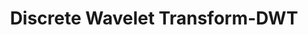 ---
types: "word"

title: "Discrete Wavelet Transform-DWT"

categories: ['']

tags: ['Discrete', 'Wavelet', 'Transform', 'DWT']

arabic: 'المويجات المنفصلة'

arexps: []

enwords: ['Discrete Wavelet Transform-DWT']

enexps: []

arlexicons: 'م'

enlexicons: 'D'

authors: ['Ruqayya Roshdy']

translators: ['']

citations: 'تطبيقات الذكاء الاصطناعي في خدمة اللغة العربية'

sources: 'مركز الملك عبدالله بن عبدالعزيز الدولي لخدمة اللغة العربية'

word: "true"

slug: ""
---